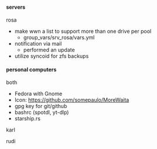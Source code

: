 #### servers
rosa
- make wwn a list to support more than one drive per pool
  - group_vars/srv_rosa/vars.yml
- notification via mail
  - performed an update
- utilize syncoid for zfs backups

#### personal computers
both
- Fedora with Gnome
- Icon: https://github.com/somepaulo/MoreWaita
- gpg key for git/github
- bashrc (spotdl, yt-dlp)
- starship.rs

karl

rudi
